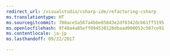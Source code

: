 ```yaml
---
redirect_url: /visualstudio/csharp-ide/refactoring-csharp
ms.translationtype: HT
ms.sourcegitcommit: 708ace5a567a4bbe85843e2df6342dcb61ff5195
ms.openlocfilehash: 9f40a4a85eff094538128dbaad000053c507ce91
ms.contentlocale: ja-jp
ms.lasthandoff: 09/22/2017

---
```

